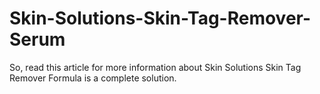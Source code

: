 # Skin-Solutions-Skin-Tag-Remover-Serum
So, read this article for more information about Skin Solutions Skin Tag Remover Formula is a complete solution.
